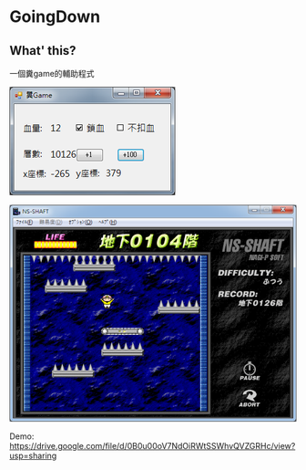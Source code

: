 # GoingDown

## What' this?

一個糞game的輔助程式

![img](https://github.com/w181496/GoingDown/blob/master/pic01.png)

![img](https://github.com/w181496/GoingDown/blob/master/pic02.png)

Demo:
https://drive.google.com/file/d/0B0u00oV7NdOiRWtSSWhvQVZGRHc/view?usp=sharing

